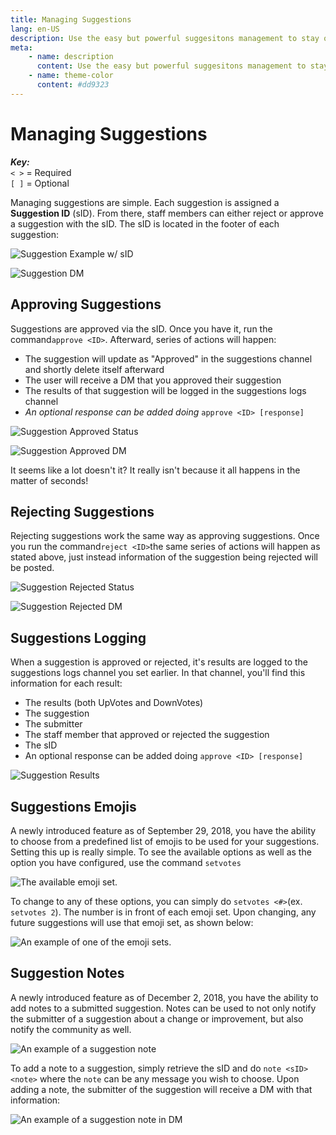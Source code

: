 ```yaml
---
title: Managing Suggestions
lang: en-US
description: Use the easy but powerful suggesitons management to stay organized in your Discord.
meta:
    - name: description
      content: Use the easy but powerful suggesitons management to stay organized in your Discord.
    - name: theme-color
      content: #dd9323
---
```


# Managing Suggestions

_**Key:**_  
`< >` = Required  
`[ ]` = Optional

Managing suggestions are simple. Each suggestion is assigned a **Suggestion ID** \(sID\). From there, staff members can either reject or approve a suggestion with the sID. The sID is located in the footer of each suggestion: 

![Suggestion Example w/ sID](/images/2yycffh.png)

![Suggestion DM](/images/gjwhotb.png)

## Approving Suggestions

Suggestions are approved via the sID. Once you have it, run the command`approve <ID>`. Afterward, series of actions will happen:

* The suggestion will update as "Approved" in the suggestions channel and shortly delete itself afterward
* The user will receive a DM that you approved their suggestion
* The results of that suggestion will be logged in the suggestions logs channel
* _An optional response can be added doing_  `approve <ID> [response]`

![Suggestion Approved Status](/images/avibvld.png)

![Suggestion Approved DM](/images/b7ri3eb.png)

It seems like a lot doesn't it? It really isn't because it all happens in the matter of seconds!

## Rejecting Suggestions

Rejecting suggestions work the same way as approving suggestions. Once you run the command`reject <ID>`the same series of actions will happen as stated above, just instead information of the suggestion being rejected will be posted.

![Suggestion Rejected Status](/images/todtkn4.png)

![Suggestion Rejected DM](/images/yi57jj3.png)

## Suggestions Logging

When a suggestion is approved or rejected, it's results are logged to the suggestions logs channel you set earlier. In that channel, you'll find this information for each result:

* The results \(both UpVotes and DownVotes\)
* The suggestion
* The submitter
* The staff member that approved or rejected the suggestion
* The sID
* An optional response can be added doing `approve <ID> [response]`

![Suggestion Results](/images/nadwjuo.png)

## Suggestions Emojis

A newly introduced feature as of September 29, 2018, you have the ability to choose from a predefined list of emojis to be used for your suggestions. Setting this up is really simple. To see the available options as well as the option you have configured,  use the command `setvotes`

![The available emoji set.](/images/f7fsjcx.png)

To change to any of these options, you can simply do `setvotes <#>`\(ex. `setvotes 2`\). The number is in front of each emoji set. Upon changing, any future suggestions will use that emoji set, as shown below:

![An example of one of the emoji sets.](/images/gwe9so7.png)

## Suggestion Notes

A newly introduced feature as of December 2, 2018, you have the ability to add notes to a submitted suggestion. Notes can be used to not only notify the submitter of a suggestion about a change or improvement, but also notify the community as well.

![An example of a suggestion note](/images/qbsdxop.png)

To add a note to a suggestion, simply retrieve the sID and do `note <sID> <note>` where the `note` can be any message you wish to choose. Upon adding a note, the submitter of the suggestion will receive a DM with that information:

![An example of a suggestion note in DM](/images/g7xehmx.png)